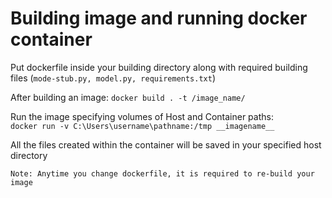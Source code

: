 # Building image and running docker container

Put dockerfile inside your building directory along with required building files (`mode-stub.py, model.py, requirements.txt`)

After building an image: `docker build . -t /image_name/`

Run the image specifying volumes of Host and Container paths:  
`docker run -v C:\Users\username\pathname:/tmp __imagename__`

All the files created within the container will be saved in your specified host directory


`Note:
Anytime you change dockerfile, it is required to re-build your image`
